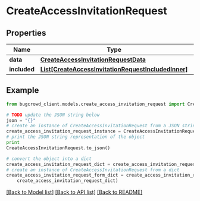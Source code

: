 # CreateAccessInvitationRequest


## Properties

Name | Type | Description | Notes
------------ | ------------- | ------------- | -------------
**data** | [**CreateAccessInvitationRequestData**](CreateAccessInvitationRequestData.md) |  | 
**included** | [**List[CreateAccessInvitationRequestIncludedInner]**](CreateAccessInvitationRequestIncludedInner.md) |  | 

## Example

```python
from bugcrowd_client.models.create_access_invitation_request import CreateAccessInvitationRequest

# TODO update the JSON string below
json = "{}"
# create an instance of CreateAccessInvitationRequest from a JSON string
create_access_invitation_request_instance = CreateAccessInvitationRequest.from_json(json)
# print the JSON string representation of the object
print
CreateAccessInvitationRequest.to_json()

# convert the object into a dict
create_access_invitation_request_dict = create_access_invitation_request_instance.to_dict()
# create an instance of CreateAccessInvitationRequest from a dict
create_access_invitation_request_form_dict = create_access_invitation_request.from_dict(
    create_access_invitation_request_dict)
```
[[Back to Model list]](../README.md#documentation-for-models) [[Back to API list]](../README.md#documentation-for-api-endpoints) [[Back to README]](../README.md)


